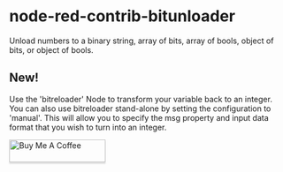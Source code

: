 # node-red-contrib-bitunloader
 Unload numbers to a binary string, array of bits, array of bools, object of bits, or object of bools.

## New!
Use the 'bitreloader' Node to transform your variable back to an integer.
You can also use bitreloader stand-alone by setting the configuration to 'manual'. This will allow you to specify the msg property and input data format that you wish to turn into an integer. 


 <a href="https://www.buymeacoffee.com/NxcwUpD" target="_blank"><img src="https://www.buymeacoffee.com/assets/img/custom_images/orange_img.png" alt="Buy Me A Coffee" style="height: 41px !important;width: 174px !important;box-shadow: 0px 3px 2px 0px rgba(190, 190, 190, 0.5) !important;-webkit-box-shadow: 0px 3px 2px 0px rgba(190, 190, 190, 0.5) !important;" ></a>
